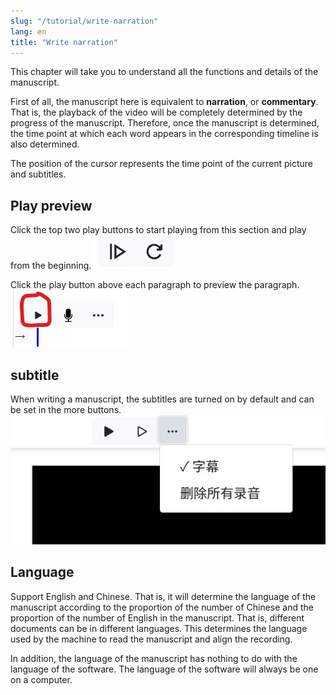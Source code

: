 ```yaml
---
slug: "/tutorial/write-narration"
lang: en
title: "Write narration"
---
```



This chapter will take you to understand all the functions and details of the manuscript.

First of all, the manuscript here is equivalent to **narration**, or **commentary**.
That is, the playback of the video will be completely determined by the progress of the manuscript.
Therefore, once the manuscript is determined, the time point at which each word appears in the corresponding timeline is also determined.

The position of the cursor represents the time point of the current picture and subtitles.

## Play preview
Click the top two play buttons to start playing from this section and play from the beginning.
![](../images/playButtons.jpg)

Click the play button above each paragraph to preview the paragraph.
![](../images/blockPlayButton.jpg)

## subtitle
When writing a manuscript, the subtitles are turned on by default and can be set in the more buttons.
![](../images/subtitleButton.jpg)

## Language
Support English and Chinese. That is, it will determine the language of the manuscript according to the proportion of the number of Chinese and the proportion of the number of English in the manuscript.
That is, different documents can be in different languages. This determines the language used by the machine to read the manuscript and align the recording.

In addition, the language of the manuscript has nothing to do with the language of the software. The language of the software will always be one on a computer.